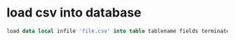 # load csv into database

```SQL
load data local infile 'file.csv' into table tablename fields terminated by ',' lines terminated by '\n' (column, column);
```
